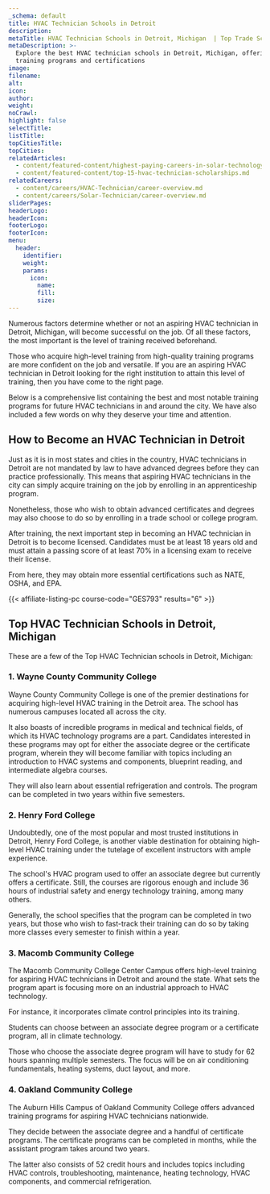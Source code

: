 ```yaml
---
_schema: default
title: HVAC Technician Schools in Detroit
description:
metaTitle: HVAC Technician Schools in Detroit, Michigan  | Top Trade Schools
metaDescription: >-
  Explore the best HVAC technician schools in Detroit, Michigan, offering
  training programs and certifications
image:
filename:
alt:
icon:
author:
weight:
noCrawl:
highlight: false
selectTitle:
listTitle:
topCitiesTitle:
topCities:
relatedArticles:
  - content/featured-content/highest-paying-careers-in-solar-technology.md
  - content/featured-content/top-15-hvac-technician-scholarships.md
relatedCareers:
  - content/careers/HVAC-Technician/career-overview.md
  - content/careers/Solar-Technician/career-overview.md
sliderPages:
headerLogo:
headerIcon:
footerLogo:
footerIcon:
menu:
  header:
    identifier:
    weight:
    params:
      icon:
        name:
        fill:
        size:
---
```

Numerous factors determine whether or not an aspiring HVAC technician in Detroit, Michigan, will become successful on the job. Of all these factors, the most important is the level of training received beforehand.

Those who acquire high-level training from high-quality training programs are more confident on the job and versatile. If you are an aspiring HVAC technician in Detroit looking for the right institution to attain this level of training, then you have come to the right page.

Below is a comprehensive list containing the best and most notable training programs for future HVAC technicians in and around the city. We have also included a few words on why they deserve your time and attention.

## **How to Become an HVAC Technician in Detroit**

Just as it is in most states and cities in the country, HVAC technicians in Detroit are not mandated by law to have advanced degrees before they can practice professionally. This means that aspiring HVAC technicians in the city can simply acquire training on the job by enrolling in an apprenticeship program.

Nonetheless, those who wish to obtain advanced certificates and degrees may also choose to do so by enrolling in a trade school or college program.

After training, the next important step in becoming an HVAC technician in Detroit is to become licensed. Candidates must be at least 18 years old and must attain a passing score of at least 70% in a licensing exam to receive their license.

From here, they may obtain more essential certifications such as NATE, OSHA, and EPA.

{{< affiliate-listing-pc course-code="GES793" results="6" >}}

## **Top HVAC Technician Schools in Detroit, Michigan**

These are a few of the Top HVAC Technician schools in Detroit, Michigan:

### **1\. Wayne County Community College**

Wayne County Community College is one of the premier destinations for acquiring high-level HVAC training in the Detroit area. The school has numerous campuses located all across the city.

It also boasts of incredible programs in medical and technical fields, of which its HVAC technology programs are a part. Candidates interested in these programs may opt for either the associate degree or the certificate program, wherein they will become familiar with topics including an introduction to HVAC systems and components, blueprint reading, and intermediate algebra courses.

They will also learn about essential refrigeration and controls. The program can be completed in two years within five semesters.

### 2\. Henry Ford College

Undoubtedly, one of the most popular and most trusted institutions in Detroit, Henry Ford College, is another viable destination for obtaining high-level HVAC training under the tutelage of excellent instructors with ample experience.

The school's HVAC program used to offer an associate degree but currently offers a certificate. Still, the courses are rigorous enough and include 36 hours of industrial safety and energy technology training, among many others.

Generally, the school specifies that the program can be completed in two years, but those who wish to fast-track their training can do so by taking more classes every semester to finish within a year.

### 3\. Macomb Community College

The Macomb Community College Center Campus offers high-level training for aspiring HVAC technicians in Detroit and around the state. What sets the program apart is focusing more on an industrial approach to HVAC technology.

For instance, it incorporates climate control principles into its training.

Students can choose between an associate degree program or a certificate program, all in climate technology.

Those who choose the associate degree program will have to study for 62 hours spanning multiple semesters. The focus will be on air conditioning fundamentals, heating systems, duct layout, and more.

### 4\. Oakland Community College

The Auburn Hills Campus of Oakland Community College offers advanced training programs for aspiring HVAC technicians nationwide.

They decide between the associate degree and a handful of certificate programs. The certificate programs can be completed in months, while the assistant program takes around two years.

The latter also consists of 52 credit hours and includes topics including HVAC controls, troubleshooting, maintenance, heating technology, HVAC components, and commercial refrigeration.